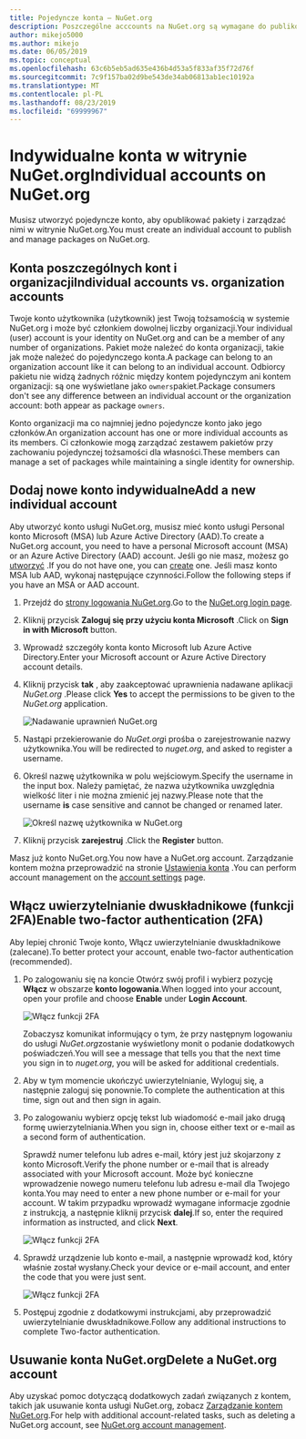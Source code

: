 ```yaml
---
title: Pojedyncze konta — NuGet.org
description: Poszczególne acccounts na NuGet.org są wymagane do publikowania pakietów
author: mikejo5000
ms.author: mikejo
ms.date: 06/05/2019
ms.topic: conceptual
ms.openlocfilehash: 63c6b5eb5ad635e436b4d53a5f833af35f72d76f
ms.sourcegitcommit: 7c9f157ba02d9be543de34ab06813ab1ec10192a
ms.translationtype: MT
ms.contentlocale: pl-PL
ms.lasthandoff: 08/23/2019
ms.locfileid: "69999967"
---
```

# <a name="individual-accounts-on-nugetorg"></a><span data-ttu-id="e5899-103">Indywidualne konta w witrynie NuGet.org</span><span class="sxs-lookup"><span data-stu-id="e5899-103">Individual accounts on NuGet.org</span></span>

<span data-ttu-id="e5899-104">Musisz utworzyć pojedyncze konto, aby opublikować pakiety i zarządzać nimi w witrynie NuGet.org.</span><span class="sxs-lookup"><span data-stu-id="e5899-104">You must create an individual account to publish and manage packages on NuGet.org.</span></span>

## <a name="individual-accounts-vs-organization-accounts"></a><span data-ttu-id="e5899-105">Konta poszczególnych kont i organizacji</span><span class="sxs-lookup"><span data-stu-id="e5899-105">Individual accounts vs. organization accounts</span></span>

<span data-ttu-id="e5899-106">Twoje konto użytkownika (użytkownik) jest Twoją tożsamością w systemie NuGet.org i może być członkiem dowolnej liczby organizacji.</span><span class="sxs-lookup"><span data-stu-id="e5899-106">Your individual (user) account is your identity on NuGet.org and can be a member of any number of organizations.</span></span> <span data-ttu-id="e5899-107">Pakiet może należeć do konta organizacji, takie jak może należeć do pojedynczego konta.</span><span class="sxs-lookup"><span data-stu-id="e5899-107">A package can belong to an organization account like it can belong to an individual account.</span></span> <span data-ttu-id="e5899-108">Odbiorcy pakietu nie widzą żadnych różnic między kontem pojedynczym ani kontem organizacji: są one wyświetlane jako `owners`pakiet.</span><span class="sxs-lookup"><span data-stu-id="e5899-108">Package consumers don't see any difference between an individual account or the organization account: both appear as package `owners`.</span></span>

<span data-ttu-id="e5899-109">Konto organizacji ma co najmniej jedno pojedyncze konto jako jego członków.</span><span class="sxs-lookup"><span data-stu-id="e5899-109">An organization account has one or more individual accounts as its members.</span></span> <span data-ttu-id="e5899-110">Ci członkowie mogą zarządzać zestawem pakietów przy zachowaniu pojedynczej tożsamości dla własności.</span><span class="sxs-lookup"><span data-stu-id="e5899-110">These members can manage a set of packages while maintaining a single identity for ownership.</span></span>

## <a name="add-a-new-individual-account"></a><span data-ttu-id="e5899-111">Dodaj nowe konto indywidualne</span><span class="sxs-lookup"><span data-stu-id="e5899-111">Add a new individual account</span></span>

<span data-ttu-id="e5899-112">Aby utworzyć konto usługi NuGet.org, musisz mieć konto usługi Personal konto Microsoft (MSA) lub Azure Active Directory (AAD).</span><span class="sxs-lookup"><span data-stu-id="e5899-112">To create a NuGet.org account, you need to have a personal Microsoft account (MSA) or an Azure Active Directory (AAD) account.</span></span> <span data-ttu-id="e5899-113">Jeśli go nie masz, możesz go [utworzyć](https://signup.live.com) .</span><span class="sxs-lookup"><span data-stu-id="e5899-113">If you do not have one, you can [create](https://signup.live.com) one.</span></span> <span data-ttu-id="e5899-114">Jeśli masz konto MSA lub AAD, wykonaj następujące czynności.</span><span class="sxs-lookup"><span data-stu-id="e5899-114">Follow the following steps if you have an MSA or AAD account.</span></span>

1. <span data-ttu-id="e5899-115">Przejdź do [strony logowania NuGet.org](https://www.nuget.org/users/account/LogOn).</span><span class="sxs-lookup"><span data-stu-id="e5899-115">Go to the [NuGet.org login page](https://www.nuget.org/users/account/LogOn).</span></span>

1. <span data-ttu-id="e5899-116">Kliknij przycisk **Zaloguj się przy użyciu konta Microsoft** .</span><span class="sxs-lookup"><span data-stu-id="e5899-116">Click on **Sign in with Microsoft** button.</span></span>

1. <span data-ttu-id="e5899-117">Wprowadź szczegóły konta konto Microsoft lub Azure Active Directory.</span><span class="sxs-lookup"><span data-stu-id="e5899-117">Enter your Microsoft account or Azure Active Directory account details.</span></span>

1. <span data-ttu-id="e5899-118">Kliknij przycisk **tak** , aby zaakceptować uprawnienia nadawane aplikacji *NuGet.org* .</span><span class="sxs-lookup"><span data-stu-id="e5899-118">Please click **Yes** to accept the permissions to be given to the *NuGet.org* application.</span></span>

   ![Nadawanie uprawnień NuGet.org](media/nuget-org-permissions.png)

1. <span data-ttu-id="e5899-120">Nastąpi przekierowanie do *NuGet.org*i prośba o zarejestrowanie nazwy użytkownika.</span><span class="sxs-lookup"><span data-stu-id="e5899-120">You will be redirected to *nuget.org*, and asked to register a username.</span></span>

1. <span data-ttu-id="e5899-121">Określ nazwę użytkownika w polu wejściowym.</span><span class="sxs-lookup"><span data-stu-id="e5899-121">Specify the username in the input box.</span></span> <span data-ttu-id="e5899-122">Należy pamiętać, że nazwa użytkownika uwzględnia wielkość liter i nie można zmienić jej nazwy.</span><span class="sxs-lookup"><span data-stu-id="e5899-122">Please note that the username **is** case sensitive and cannot be changed or renamed later.</span></span>

   ![Określ nazwę użytkownika w NuGet.org](media/nuget-org-register.png) 

1. <span data-ttu-id="e5899-124">Kliknij przycisk **zarejestruj** .</span><span class="sxs-lookup"><span data-stu-id="e5899-124">Click the **Register** button.</span></span>

<span data-ttu-id="e5899-125">Masz już konto NuGet.org.</span><span class="sxs-lookup"><span data-stu-id="e5899-125">You now have a NuGet.org account.</span></span> <span data-ttu-id="e5899-126">Zarządzanie kontem można przeprowadzić na stronie [Ustawienia konta](https://www.nuget.org/account) .</span><span class="sxs-lookup"><span data-stu-id="e5899-126">You can perform account management on the [account settings](https://www.nuget.org/account) page.</span></span>

## <a name="enable-two-factor-authentication-2fa"></a><span data-ttu-id="e5899-127">Włącz uwierzytelnianie dwuskładnikowe (funkcji 2FA)</span><span class="sxs-lookup"><span data-stu-id="e5899-127">Enable two-factor authentication (2FA)</span></span>

<span data-ttu-id="e5899-128">Aby lepiej chronić Twoje konto, Włącz uwierzytelnianie dwuskładnikowe (zalecane).</span><span class="sxs-lookup"><span data-stu-id="e5899-128">To better protect your account, enable two-factor authentication (recommended).</span></span>

1. <span data-ttu-id="e5899-129">Po zalogowaniu się na koncie Otwórz swój profil i wybierz pozycję **Włącz** w obszarze **konto logowania**.</span><span class="sxs-lookup"><span data-stu-id="e5899-129">When logged into your account, open your profile and choose **Enable** under **Login Account**.</span></span>

   ![Włącz funkcji 2FA](media/nuget-org-register-2fa.png)

   <span data-ttu-id="e5899-131">Zobaczysz komunikat informujący o tym, że przy następnym logowaniu do usługi *NuGet.org*zostanie wyświetlony monit o podanie dodatkowych poświadczeń.</span><span class="sxs-lookup"><span data-stu-id="e5899-131">You will see a message that tells you that the next time you sign in to *nuget.org*, you will be asked for additional credentials.</span></span>

2. <span data-ttu-id="e5899-132">Aby w tym momencie ukończyć uwierzytelnianie, Wyloguj się, a następnie zaloguj się ponownie.</span><span class="sxs-lookup"><span data-stu-id="e5899-132">To complete the authentication at this time, sign out and then sign in again.</span></span>

3. <span data-ttu-id="e5899-133">Po zalogowaniu wybierz opcję tekst lub wiadomość e-mail jako drugą formę uwierzytelniania.</span><span class="sxs-lookup"><span data-stu-id="e5899-133">When you sign in, choose either text or e-mail as a second form of authentication.</span></span>

   <span data-ttu-id="e5899-134">Sprawdź numer telefonu lub adres e-mail, który jest już skojarzony z konto Microsoft.</span><span class="sxs-lookup"><span data-stu-id="e5899-134">Verify the phone number or e-mail that is already associated with your Microsoft account.</span></span> <span data-ttu-id="e5899-135">Może być konieczne wprowadzenie nowego numeru telefonu lub adresu e-mail dla Twojego konta.</span><span class="sxs-lookup"><span data-stu-id="e5899-135">You may need to enter a new phone number or e-mail for your account.</span></span> <span data-ttu-id="e5899-136">W takim przypadku wprowadź wymagane informacje zgodnie z instrukcją, a następnie kliknij przycisk **dalej**.</span><span class="sxs-lookup"><span data-stu-id="e5899-136">If so, enter the required information as instructed, and click **Next**.</span></span>

   ![Włącz funkcji 2FA](media/nuget-org-sign-in-2fa.png)

4. <span data-ttu-id="e5899-138">Sprawdź urządzenie lub konto e-mail, a następnie wprowadź kod, który właśnie został wysłany.</span><span class="sxs-lookup"><span data-stu-id="e5899-138">Check your device or e-mail account, and enter the code that you were just sent.</span></span>

   ![Włącz funkcji 2FA](media/nuget-org-enter-code-2fa.png)

5. <span data-ttu-id="e5899-140">Postępuj zgodnie z dodatkowymi instrukcjami, aby przeprowadzić uwierzytelnianie dwuskładnikowe.</span><span class="sxs-lookup"><span data-stu-id="e5899-140">Follow any additional instructions to complete Two-factor authentication.</span></span>

## <a name="delete-a-nugetorg-account"></a><span data-ttu-id="e5899-141">Usuwanie konta NuGet.org</span><span class="sxs-lookup"><span data-stu-id="e5899-141">Delete a NuGet.org account</span></span>

<span data-ttu-id="e5899-142">Aby uzyskać pomoc dotyczącą dodatkowych zadań związanych z kontem, takich jak usuwanie konta usługi NuGet.org, zobacz [Zarządzanie kontem NuGet.org](nuget-org-faq.md#nugetorg-account-management).</span><span class="sxs-lookup"><span data-stu-id="e5899-142">For help with additional account-related tasks, such as deleting a NuGet.org account, see [NuGet.org account management](nuget-org-faq.md#nugetorg-account-management).</span></span>
